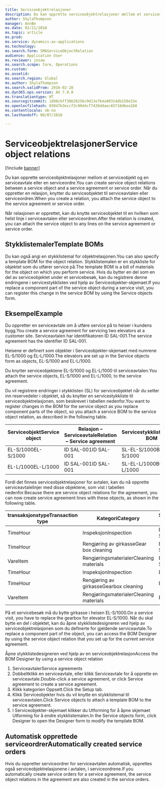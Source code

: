 ```yaml
---
title: Serviceobjektrelasjoner
description: Du kan opprette serviceobjektrelasjoner mellom et serviceobjekt og en serviceavtale eller en serviceordre.
author: ShylaThompson
manager: AnnBe
ms.date: 02/21/2018
ms.topic: article
ms.prod: 
ms.service: dynamics-ax-applications
ms.technology: 
ms.search.form: SMAServiceObjectRelation
audience: Application User
ms.reviewer: josaw
ms.search.scope: Core, Operations
ms.custom: 
ms.assetid: 
ms.search.region: Global
ms.author: ShylaThompson
ms.search.validFrom: 2016-02-28
ms.dyn365.ops.version: AX 7.0.0
ms.translationtype: HT
ms.sourcegitcommit: 1d98cbff30620256c9d13e7b4a90314db150e33e
ms.openlocfilehash: 03047b3eccf3c90d4cf7426ddaec83f10dbea1b0
ms.contentlocale: nb-no
ms.lasthandoff: 08/07/2018

---
```


# <a name="service-object-relations"></a><span data-ttu-id="948a0-103">Serviceobjektrelasjoner</span><span class="sxs-lookup"><span data-stu-id="948a0-103">Service object relations</span></span> 

[!include [banner](../includes/banner.md)]

<span data-ttu-id="948a0-104">Du kan opprette serviceobjektrelasjoner mellom et serviceobjekt og en serviceavtale eller en serviceordre.</span><span class="sxs-lookup"><span data-stu-id="948a0-104">You can create service object relations between a service object and a service agreement or service order.</span></span> <span data-ttu-id="948a0-105">Når du oppretter en relasjon, knytter du serviceobjektet til serviceavtalen eller serviceordren.</span><span class="sxs-lookup"><span data-stu-id="948a0-105">When you create a relation, you attach the service object to the service agreement or service order.</span></span>

<span data-ttu-id="948a0-106">Når relasjonen er opprettet, kan du knytte serviceobjektet til en hvilken som helst linje i serviceavtalen eller serviceordren.</span><span class="sxs-lookup"><span data-stu-id="948a0-106">After the relation is created, you can attach the service object to any lines on the service agreement or service order.</span></span>

## <a name="template-boms"></a><span data-ttu-id="948a0-107">Stykklistemaler</span><span class="sxs-lookup"><span data-stu-id="948a0-107">Template BOMs</span></span>

<span data-ttu-id="948a0-108">Du kan også angi en stykklistemal for objektrelasjonen.</span><span class="sxs-lookup"><span data-stu-id="948a0-108">You can also specify a template BOM for the object relation.</span></span> <span data-ttu-id="948a0-109">Stykklistemalen er en stykkliste for objektet som du utfører service på.</span><span class="sxs-lookup"><span data-stu-id="948a0-109">The template BOM is a bill of materials for the object on which you perform service.</span></span> <span data-ttu-id="948a0-110">Hvis du bytter en del som en del av serviceobjektet under et servicebesøk, kan du registrere denne endringene i servicestykklisten ved hjelp av Serviceobjekter-skjemaet.</span><span class="sxs-lookup"><span data-stu-id="948a0-110">If you replace a component part of the service object during a service visit, you can register this change in the service BOM by using the Service objects form.</span></span>

## <a name="example"></a><span data-ttu-id="948a0-111">Eksempel</span><span class="sxs-lookup"><span data-stu-id="948a0-111">Example</span></span>

<span data-ttu-id="948a0-112">Du oppretter en serviceavtale om å utføre service på to heiser i kundens bygg.</span><span class="sxs-lookup"><span data-stu-id="948a0-112">You create a service agreement for servicing two elevators at a customer site.</span></span>
<span data-ttu-id="948a0-113">Serviceavtalen har identifikatoren ID SAL-001.</span><span class="sxs-lookup"><span data-stu-id="948a0-113">The service agreement has the identifier ID SAL-001.</span></span>

<span data-ttu-id="948a0-114">Heisene er definert som objekter i Serviceobjekter-skjemaet med numrene EL-S/1000 og EL-L/1000.</span><span class="sxs-lookup"><span data-stu-id="948a0-114">The elevators are set up in the Service objects form as objects, EL-S/1000 and EL-L/1000.</span></span>

<span data-ttu-id="948a0-115">Du knytter serviceobjektene EL-S/1000 og EL-L/1000 til serviceavtalen.</span><span class="sxs-lookup"><span data-stu-id="948a0-115">You attach the service objects, EL-S/1000 and EL-L/1000, to the service agreement.</span></span>

<span data-ttu-id="948a0-116">Du vil registrere endringer i stykklisten (SL) for serviceobjektet når du setter inn reservedeler i objektet, så du knytter en servicestykkliste til serviceobjektrelasjonen, som beskrevet i tabellen nedenfor.</span><span class="sxs-lookup"><span data-stu-id="948a0-116">You want to register changes in the BOM for the service object as you replace component parts of the object, so you attach a service BOM to the service object relation, as described in the following table.</span></span>

| <span data-ttu-id="948a0-117">Serviceobjekt</span><span class="sxs-lookup"><span data-stu-id="948a0-117">Service object</span></span> | <span data-ttu-id="948a0-118">Relasjon – Serviceavtale</span><span class="sxs-lookup"><span data-stu-id="948a0-118">Relation – Service agreement</span></span> | <span data-ttu-id="948a0-119">Servicestykkliste</span><span class="sxs-lookup"><span data-stu-id="948a0-119">Service BOM</span></span>   |
|----------------|------------------------------|---------------|
| <span data-ttu-id="948a0-120">EL-S/1000</span><span class="sxs-lookup"><span data-stu-id="948a0-120">EL-S/1000</span></span>      | <span data-ttu-id="948a0-121">ID SAL-001</span><span class="sxs-lookup"><span data-stu-id="948a0-121">ID SAL-001</span></span>                   | <span data-ttu-id="948a0-122">SL-EL-S/1000</span><span class="sxs-lookup"><span data-stu-id="948a0-122">BOM-EL-S/1000</span></span> |
| <span data-ttu-id="948a0-123">EL-L/1000</span><span class="sxs-lookup"><span data-stu-id="948a0-123">EL-L/1000</span></span>      | <span data-ttu-id="948a0-124">ID SAL-001</span><span class="sxs-lookup"><span data-stu-id="948a0-124">ID SAL-001</span></span>                   | <span data-ttu-id="948a0-125">SL-EL-L/1000</span><span class="sxs-lookup"><span data-stu-id="948a0-125">BOM-EL-L/1000</span></span> |

<span data-ttu-id="948a0-126">Fordi det finnes serviceobjektrelasjoner for avtalen, kan du nå opprette serviceavtalelinjer med disse objektene, som vist i tabellen nedenfor.</span><span class="sxs-lookup"><span data-stu-id="948a0-126">Because there are service object relations for the agreement, you can now create service agreement lines with these objects, as shown in the following table.</span></span>

| <span data-ttu-id="948a0-127">transaksjonstype</span><span class="sxs-lookup"><span data-stu-id="948a0-127">Transaction type</span></span> | <span data-ttu-id="948a0-128">Kategori</span><span class="sxs-lookup"><span data-stu-id="948a0-128">Category</span></span>           | <span data-ttu-id="948a0-129">Serviceobjekt</span><span class="sxs-lookup"><span data-stu-id="948a0-129">Service object</span></span> |
|------------------|--------------------|----------------|
| <span data-ttu-id="948a0-130">Time</span><span class="sxs-lookup"><span data-stu-id="948a0-130">Hour</span></span>             | <span data-ttu-id="948a0-131">Inspeksjon</span><span class="sxs-lookup"><span data-stu-id="948a0-131">Inspection</span></span>         | <span data-ttu-id="948a0-132">EL-S/1000</span><span class="sxs-lookup"><span data-stu-id="948a0-132">EL-S/1000</span></span>      |
| <span data-ttu-id="948a0-133">Time</span><span class="sxs-lookup"><span data-stu-id="948a0-133">Hour</span></span>             | <span data-ttu-id="948a0-134">Rengjøring av girkasse</span><span class="sxs-lookup"><span data-stu-id="948a0-134">Gear box cleaning</span></span>  | <span data-ttu-id="948a0-135">EL-S/1000</span><span class="sxs-lookup"><span data-stu-id="948a0-135">EL-S/1000</span></span>      |
| <span data-ttu-id="948a0-136">Vare</span><span class="sxs-lookup"><span data-stu-id="948a0-136">Item</span></span>             | <span data-ttu-id="948a0-137">Rengjøringsmaterialer</span><span class="sxs-lookup"><span data-stu-id="948a0-137">Cleaning materials</span></span> | <span data-ttu-id="948a0-138">EL-S/1000</span><span class="sxs-lookup"><span data-stu-id="948a0-138">EL-S/1000</span></span>      |
| <span data-ttu-id="948a0-139">Time</span><span class="sxs-lookup"><span data-stu-id="948a0-139">Hour</span></span>             | <span data-ttu-id="948a0-140">Inspeksjon</span><span class="sxs-lookup"><span data-stu-id="948a0-140">Inspection</span></span>         | <span data-ttu-id="948a0-141">EL-L/1000</span><span class="sxs-lookup"><span data-stu-id="948a0-141">EL-L/1000</span></span>      |
| <span data-ttu-id="948a0-142">Time</span><span class="sxs-lookup"><span data-stu-id="948a0-142">Hour</span></span>             | <span data-ttu-id="948a0-143">Rengjøring av girkasse</span><span class="sxs-lookup"><span data-stu-id="948a0-143">Gearbox cleaning</span></span>   | <span data-ttu-id="948a0-144">EL-L/1000</span><span class="sxs-lookup"><span data-stu-id="948a0-144">EL-L/1000</span></span>      |
| <span data-ttu-id="948a0-145">Vare</span><span class="sxs-lookup"><span data-stu-id="948a0-145">Item</span></span>             | <span data-ttu-id="948a0-146">Rengjøringsmaterialer</span><span class="sxs-lookup"><span data-stu-id="948a0-146">Cleaning materials</span></span> | <span data-ttu-id="948a0-147">EL-L/1000</span><span class="sxs-lookup"><span data-stu-id="948a0-147">EL-L/1000</span></span>      |

<span data-ttu-id="948a0-148">På et servicebesøk må du bytte girkasse i heisen EL-S/1000.</span><span class="sxs-lookup"><span data-stu-id="948a0-148">On a service visit, you have to replace the gearbox for elevator EL-S/1000.</span></span> <span data-ttu-id="948a0-149">Når du skal bytte en del i objektet, kan du åpne stykklistedesigneren ved hjelp av serviceobjektrelasjonen som du definerte for gjeldende serviceavtale.</span><span class="sxs-lookup"><span data-stu-id="948a0-149">To replace a component part of the object, you can access the BOM Designer by using the service object relation that you set up for the current service agreement.</span></span>

<span data-ttu-id="948a0-150">Åpne stykklistedesigneren ved hjelp av en serviceobjektrelasjon</span><span class="sxs-lookup"><span data-stu-id="948a0-150">Access the BOM Designer by using a service object relation</span></span>

1. <span data-ttu-id="948a0-151">Serviceavtaler</span><span class="sxs-lookup"><span data-stu-id="948a0-151">Service agreements</span></span>
2. <span data-ttu-id="948a0-152">Dobbeltklikk en serviceavtale, eller klikk Serviceavtale for å opprette en serviceavtale.</span><span class="sxs-lookup"><span data-stu-id="948a0-152">Double-click a service agreement, or click Service agreement to create a service agreement.</span></span>
3. <span data-ttu-id="948a0-153">Klikk kategorien Oppsett.</span><span class="sxs-lookup"><span data-stu-id="948a0-153">Click the Setup tab.</span></span>
4. <span data-ttu-id="948a0-154">Klikk Serviceobjekter hvis du vil knytte en stykklistemal til serviceavtalen.</span><span class="sxs-lookup"><span data-stu-id="948a0-154">Click Service objects to attach a template BOM to the service agreement.</span></span>
5. <span data-ttu-id="948a0-155">I Serviceobjekter-skjemaet klikker du Utforming for å åpne skjemaet Utforming for å endre stykklistemalen.</span><span class="sxs-lookup"><span data-stu-id="948a0-155">In the Service objects form, click Designer to open the Designer form to modify the template BOM.</span></span>

## <a name="automatically-created-service-orders"></a><span data-ttu-id="948a0-156">Automatisk opprettede serviceordrer</span><span class="sxs-lookup"><span data-stu-id="948a0-156">Automatically created service orders</span></span>

<span data-ttu-id="948a0-157">Hvis du oppretter serviceordrer for serviceavtalen automatisk, opprettes også serviceobjektrelasjonene i avtalen, i serviceordrene.</span><span class="sxs-lookup"><span data-stu-id="948a0-157">If you automatically create service orders for a service agreement, the service object relations in the agreement are also created in the service orders.</span></span>


